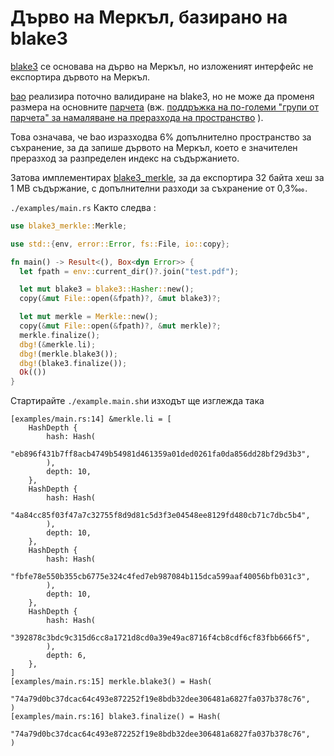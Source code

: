 # Дърво на Меркъл, базирано на blake3

[blake3](https://github.com/BLAKE3-team/BLAKE3) се основава на дърво на Меркъл, но изложеният интерфейс не експортира дървото на Меркъл.

[bao](https://github.com/oconnor663/bao) реализира поточно валидиране на blake3, но не може да променя размера на основните [парчета](https://github.com/oconnor663/bao/issues/34) (вж. [поддръжка на по-големи "групи от парчета" за намаляване на преразхода на пространство](https://github.com/oconnor663/bao/issues/34) ).

Това означава, че bao изразходва 6% допълнително пространство за съхранение, за да запише дървото на Меркъл, което е значителен преразход за разпределен индекс на съдържанието.

Затова имплементирах [blake3_merkle](https://github.com/rmw-lib/blake3_merkle), за да експортира 32 байта хеш за 1 MB съдържание, с допълнителни разходи за съхранение от 0,3‱.

`./examples/main.rs` Както следва :

```rust
use blake3_merkle::Merkle;

use std::{env, error::Error, fs::File, io::copy};

fn main() -> Result<(), Box<dyn Error>> {
  let fpath = env::current_dir()?.join("test.pdf");

  let mut blake3 = blake3::Hasher::new();
  copy(&mut File::open(&fpath)?, &mut blake3)?;

  let mut merkle = Merkle::new();
  copy(&mut File::open(&fpath)?, &mut merkle)?;
  merkle.finalize();
  dbg!(&merkle.li);
  dbg!(merkle.blake3());
  dbg!(blake3.finalize());
  Ok(())
}
```

Стартирайте `./example.main.sh`и изходът ще изглежда така

```
[examples/main.rs:14] &merkle.li = [
    HashDepth {
        hash: Hash(
            "eb896f431b7ff8acb4749b54981d461359a01ded0261fa0da856dd28bf29d3b3",
        ),
        depth: 10,
    },
    HashDepth {
        hash: Hash(
            "4a84cc85f03f47a7c32755f8d9d81c5d3f3e04548ee8129fd480cb71c7dbc5b4",
        ),
        depth: 10,
    },
    HashDepth {
        hash: Hash(
            "fbfe78e550b355cb6775e324c4fed7eb987084b115dca599aaf40056bfb031c3",
        ),
        depth: 10,
    },
    HashDepth {
        hash: Hash(
            "392878c3bdc9c315d6cc8a1721d8cd0a39e49ac8716f4cb8cdf6cf83fbb666f5",
        ),
        depth: 6,
    },
]
[examples/main.rs:15] merkle.blake3() = Hash(
    "74a79d0bc37dcac64c493e872252f19e8bdb32dee306481a6827fa037b378c76",
)
[examples/main.rs:16] blake3.finalize() = Hash(
    "74a79d0bc37dcac64c493e872252f19e8bdb32dee306481a6827fa037b378c76",
)
```